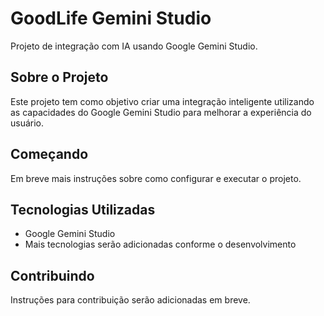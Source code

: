 # GoodLife Gemini Studio

Projeto de integração com IA usando Google Gemini Studio.

## Sobre o Projeto

Este projeto tem como objetivo criar uma integração inteligente utilizando as capacidades do Google Gemini Studio para melhorar a experiência do usuário.

## Começando

Em breve mais instruções sobre como configurar e executar o projeto.

## Tecnologias Utilizadas

- Google Gemini Studio
- Mais tecnologias serão adicionadas conforme o desenvolvimento

## Contribuindo

Instruções para contribuição serão adicionadas em breve.
